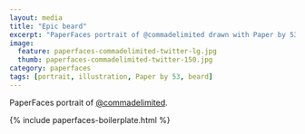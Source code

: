 ```yaml
---
layout: media
title: "Epic beard"
excerpt: "PaperFaces portrait of @commadelimited drawn with Paper by 53 on an iPad."
image: 
  feature: paperfaces-commadelimited-twitter-lg.jpg
  thumb: paperfaces-commadelimited-twitter-150.jpg
category: paperfaces
tags: [portrait, illustration, Paper by 53, beard]
---
```


PaperFaces portrait of [@commadelimited](http://twitter.com/commadelimited).

{% include paperfaces-boilerplate.html %}